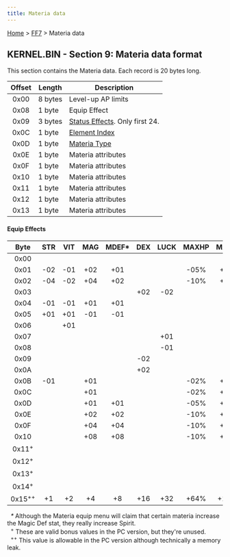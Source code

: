 ```yaml
---
title: Materia data
---
```


[Home](Main%20Page.md) > [FF7](FF7.md) > Materia data

## KERNEL.BIN - Section 9: Materia data format

This section contains the Materia data. Each record is 20 bytes long.

| Offset | Length  | Description                        |
|:------:|---------|------------------------------------|
|  0x00  | 8 bytes | Level-up AP limits                 |
|  0x08  | 1 byte  | Equip Effect                       |
|  0x09  | 3 bytes | [Status Effects][]. Only first 24. |
|  0x0C  | 1 byte  | [Element Index][]                  |
|  0x0D  | 1 byte  | [Materia Type][]                   |
|  0x0E  | 1 byte  | Materia attributes                 |
|  0x0F  | 1 byte  | Materia attributes                 |
|  0x10  | 1 byte  | Materia attributes                 |
|  0x11  | 1 byte  | Materia attributes                 |
|  0x12  | 1 byte  | Materia attributes                 |
|  0x13  | 1 byte  | Materia attributes                 |

#### Equip Effects

|       Byte        | STR | VIT | MAG | MDEF\* | DEX | LUCK | MAXHP | MAXMP |
|:-----------------:|:---:|:---:|:---:|:------:|:---:|:----:|:-----:|:-----:|
|       0x00        |     |     |     |        |     |      |       |       |
|       0x01        | -02 | -01 | +02 |  +01   |     |      | -05%  | +05%  |
|       0x02        | -04 | -02 | +04 |  +02   |     |      | -10%  | +10%  |
|       0x03        |     |     |     |        | +02 | -02  |       |       |
|       0x04        | -01 | -01 | +01 |  +01   |     |      |       |       |
|       0x05        | +01 | +01 | -01 |  -01   |     |      |       |       |
|       0x06        |     | +01 |     |        |     |      |       |       |
|       0x07        |     |     |     |        |     | +01  |       |       |
|       0x08        |     |     |     |        |     | -01  |       |       |
|       0x09        |     |     |     |        | -02 |      |       |       |
|       0x0A        |     |     |     |        | +02 |      |       |       |
|       0x0B        | -01 |     | +01 |        |     |      | -02%  | +02%  |
|       0x0C        |     |     | +01 |        |     |      | -02%  | +02%  |
|       0x0D        |     |     | +01 |  +01   |     |      | -05%  | +05%  |
|       0x0E        |     |     | +02 |  +02   |     |      | -10%  | +10%  |
|       0x0F        |     |     | +04 |  +04   |     |      | -10%  | +15%  |
|       0x10        |     |     | +08 |  +08   |     |      | -10%  | +20%  |
| 0x11<sup>+</sup>  |     |     |     |        |     |      |       |       |
| 0x12<sup>+</sup>  |     |     |     |        |     |      |       |       |
| 0x13<sup>+</sup>  |     |     |     |        |     |      |       |       |
| 0x14<sup>+</sup>  |     |     |     |        |     |      |       |       |
| 0x15<sup>++</sup> | +1  | +2  | +4  |   +8   | +16 | +32  | +64%  | +128% |

  *\** Although the Materia equip menu will claim that certain materia
increase the Magic Def stat, they really increase Spirit.  
  <sup>+</sup> These are valid bonus values in the PC version, but
they're unused.  
  <sup>++</sup> This value is allowable in the PC version although
technically a memory leak.

  [Status Effects]: Battle/Status%20Effects.md "wikilink"
  [Element Index]: Battle/Elemental%20Data.md "wikilink"
  [Materia Type]: Materia%20Types.md "wikilink"
